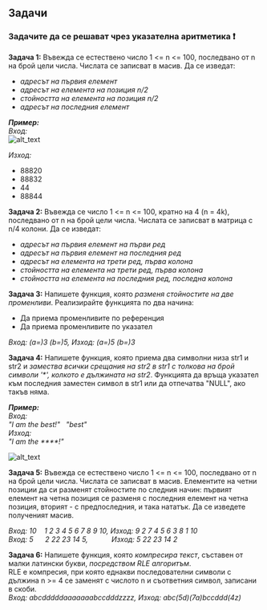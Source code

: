 ## Задачи
### Задачите да се решават чрез указателна аритметика :heavy_exclamation_mark:

**Задача 1:** Въвежда се естествено число 1 <= n <= 100, последвано от n на брой цели числа. Числата се записват в масив. Да се изведат:  
- *адресът на първия елемент*  
- *адресът на елемента на позиция n/2*  
- *стойността на елемента на позиция n/2*  
- *адресът на последния елемент*  

***Пример:***  
*Вход:*  
![alt_text](https://i.ibb.co/8gJyPHV/Array-with-addresses.png)

*Изход:*  
- 88820  
- 88832  
- 44  
- 88844  

**Задача 2:** Въвежда се число 1 <= n <= 100, кратно на 4 (n = 4k), последвано от n на брой цели числа. Числата се записват в матрица с n/4 колони. Да се изведат:  
- *адресът на първия елемент на първи ред*  
- *адресът на първия елемент на последния ред*  
- *адресът на елемента на трети ред, първа колона*  
- *стойността на елемента на трети ред, първа колона*  
- *стойността на елемента на последния ред, последна колона*  

**Задача 3:** Напишете функция, която *разменя стойностите на две променливи*. Реализирайте функцията по два начина:  
- Да приема променливите по референция  
- Да приема променливите по указател  

*Вход: (a=)3 (b=)5, Изход: (a=)5 (b=)3*  

**Задача 4:** Напишете функция, която приема два символни низа str1 и str2 и *замества всички срещания на str2 в str1 с толкова на брой символи '\*', колкото е дължината на str2*. Функцията да връща указател към последния заместен символ в str1 или да отпечатва "NULL", ако такъв няма.  

***Пример:***  
*Вход:  
"I am the best!"  &nbsp; "best"  
Изход:  
"I am the \*\*\*\*!"*  

![alt_text](https://i.ibb.co/SR0DC3C/Pointer.png)

**Задача 5:** Въвежда се естествено число 1 <= n <= 100, последвано от n на брой цели числа. Числата се записват в масив. Елементите на четни позиции да си разменят стойностите по следния начин: първият елемент на четна позиция се разменя с последния елемент на четна позиция, вторият - с предпоследния, и така нататък. Да се изведете полученият масив.  

*Вход: 10 &nbsp;&nbsp; 1 2 3 4 5 6 7 8 9 10, Изход: 9 2 7 4 5 6 3 8 1 10*  
*Вход: 5 &nbsp;&nbsp;&nbsp;&nbsp; 2 22 23 14 5, &nbsp;&nbsp;&nbsp;&nbsp;&nbsp;&nbsp;&nbsp;&nbsp;&nbsp;&nbsp; Изход: 5 22 23 14 2*  

**Задача 6:** Напишете функция, която *компресира текст*, съставен от малки латински букви, *посредством RLE алгоритъм*.  
RLE е компресия, при която еднакви последователни символи с дължина n >= 4 се заменят с числото n и съответния символ, записани в скоби.  
*Вход:  abcdddddaaaaaaabccdddzzzz, Изход: abc(5d)(7a)bccddd(4z)*  
